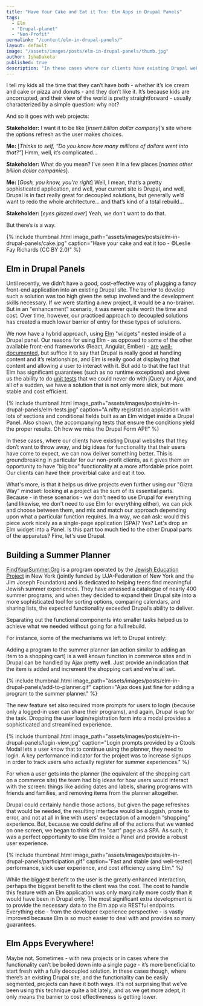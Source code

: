 ```yaml
---
title: "Have Your Cake and Eat it Too: Elm Apps in Drupal Panels"
tags:
  - Elm
  - "Drupal-planet"
  - "Non-Profit"
permalink: "/content/elm-in-drupal-panels/"
layout: default
image: "/assets/images/posts/elm-in-drupal-panels/thumb.jpg"
author: IshaDakota
published: true
description: "In these cases where our clients have existing Drupal websites and big ideas for functionality that their users have come to expect, we can now deliver something better."
---
```


I tell my kids all the time that they can’t have both - whether it’s ice cream and cake or pizza and donuts - and they don’t like it. It’s because kids are uncorrupted, and their view of the world is pretty straightforward - usually characterized by a simple question: why not?

And so it goes with web projects:

**Stakeholder:** I want it to be like [*insert billion dollar company*]’s site where the options refresh as the user makes choices.

**Me:** [*Thinks to self, “Do you know how many millions of dollars went into that?”*] Hmm, well, it’s complicated...

**Stakeholder:** What do you mean? I’ve seen it in a few places [*names other billion dollar companies*].

**Me:** [*Gosh, you know, you're right*] Well, I mean, that’s a pretty sophisticated application, and well, your current site is Drupal, and well, Drupal is in fact really great for decoupled solutions, but generally we’d want to redo the whole architecture… and that’s kind of a total rebuild…

**Stakeholder:** [*eyes glazed over*] Yeah, we don’t want to do that.

But there’s is a way.

<!-- more -->

{% include thumbnail.html image_path="assets/images/posts/elm-in-drupal-panels/cake.jpg" caption="Have your cake and eat it too - ©Leslie Fay Richards (CC BY 2.0)" %}

## Elm in Drupal Panels

Until recently, we didn’t have a good, cost-effective way of plugging a fancy front-end application into an existing Drupal site. The barrier to develop such a solution was too high given the setup involved and the development skills necessary. If we were starting a new project, it would be a no-brainer. But in an "enhancement" scenario, it was never quite worth the time and cost.  Over time, however, our practiced approach to decoupled solutions has created a much lower barrier of entry for these types of solutions.

We now have a hybrid approach, using [Elm](http://elm-lang.org/) "widgets" nested inside of a Drupal panel. Our reasons for using Elm - as opposed to some of the other available front-end frameworks (React, Angular, Ember) - [are](/content/elm-business-perspective/) [well-documented](https://www.gizra.com/content/faithful-elm-amazing-router/), but suffice it to say that Drupal is really good at handling content and it’s relationships, and Elm is really good at displaying that content and allowing a user to interact with it. But add to that the fact that Elm has significant guarantees (such as no runtime exceptions) and gives us the ability to do [unit tests](https://github.com/elm-community/elm-test) that we could never do with jQuery or Ajax, and all of a sudden, we have a solution that is not only more slick, but more stable and cost efficient.

{% include thumbnail.html image_path="assets/images/posts/elm-in-drupal-panels/elm-tests.jpg" caption="A nifty registration application with lots of sections and conditional fields built as an Elm widget inside a Drupal Panel. Also shown, the accompanying tests that ensure the conditions yield the proper results. Oh how we miss the Drupal Form API!" %}

In these cases, where our clients have existing Drupal websites that they don’t want to throw away, and big ideas for functionality that their users have come to expect, we can now deliver something better. This is groundbreaking in particular for our non-profit clients, as it gives them an opportunity to have "big box" functionality at a more affordable price point. Our clients can have their proverbial cake and eat it too.

What's more, is that it helps us drive projects even further using our "Gizra Way" mindset: looking at a project as the sum of its essential parts. Because - in these scenarios - we don't need to use Drupal for everything (and likewise, we don't need to use Elm for everything either), we can pick and choose between them, and mix and match our approach depending upon what a particular function requires. In a way, we can ask: would this piece work nicely as a single-page application (SPA)? Yes? Let's drop an Elm widget into a Panel. Is this part too much tied to the other Drupal parts of the apparatus? Fine, let's use Drupal.

## Building a Summer Planner

[FindYourSummer.Org](http://findyoursummer.org/) is a program operated by the [Jewish Education Project](https://www.jewishedproject.org/) in New York (jointly funded by UJA-Federation of New York and the Jim Joseph Foundation) and is dedicated to helping teens find meaningful Jewish summer experiences. They have amassed a catalogue of nearly 400 summer programs, and when they decided to expand their Drupal site into a more sophisticated tool for sorting options, comparing calendars, and sharing lists, the expected functionality exceeded Drupal’s ability to deliver.

Separating out the functional components into smaller tasks helped us to achieve what we needed without going for a full rebuild.

For instance, some of the mechanisms we left to Drupal entirely:

Adding a program to the summer planner (an action similar to adding an item to a shopping cart) is a well known function in commerce sites and in Drupal can be handled by Ajax pretty well. Just provide an indication that the item is added and increment the shopping cart and we’re all set.

{% include thumbnail.html image_path="assets/images/posts/elm-in-drupal-panels/add-to-planner.gif" caption="Ajax does just fine for adding a program to the summer planner." %}

The new feature set also required more prompts for users to login (because only a logged-in user can share their programs), and again, Drupal is up for the task. Dropping the user login/registration form into a modal provides a sophisticated and streamlined experience.

{% include thumbnail.html image_path="assets/images/posts/elm-in-drupal-panels/login-view.jpg" caption="Login prompts provided by a Ctools Modal lets a user know that to continue using the planner, they need to login. A key performance indicator for the project was to increase signups in order to track users who actually register for summer experiences." %}

For when a user gets into the planner (the equivalent of the shopping cart on a commerce site) the team had big ideas for how users would interact with the screen: things like adding dates and labels, sharing programs with friends and families, and removing items from the planner altogether.

Drupal could certainly handle those actions, but given the page refreshes that would be needed, the resulting interface would be sluggish, prone to error, and not at all in line with users’ expectation of a modern “shopping” experience. But, because we could define all of the actions that we wanted on one screen, we began to think of the "cart" page as a SPA. As such, it was a perfect opportunity to use Elm inside a Panel and provide a robust user experience.

{% include thumbnail.html image_path="assets/images/posts/elm-in-drupal-panels/participation.gif" caption="Fast and stable (and well-tested) performance, slick user experience, and cost efficiency using Elm." %}

While the biggest benefit to the user is the greatly enhanced interaction, perhaps the biggest benefit to the client was the cost. The cost to handle this feature with an Elm application was only marginally more costly than it would have been in Drupal only. The most significant extra development is to provide the necessary data to the Elm app via RESTful endpoints. Everything else - from the developer experience perspective -  is vastly improved because Elm is so much easier to deal with and provides so many guarantees.

## Elm Apps Everywhere!

Maybe not.  Sometimes - with new projects or in cases where the functionality can’t be boiled down into a single page - it’s  more beneficial to start fresh with a fully decoupled solution. In these cases though, where there’s an existing Drupal site, and the functionality can be easily segmented, projects can have it both ways. It's not surprising that we’ve been using this technique quite a bit lately, and as we get more adept, it only means the barrier to cost effectiveness is getting lower.
